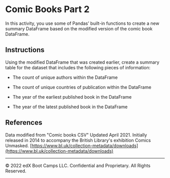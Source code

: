 # Comic Books Part 2

In this activity, you use some of Pandas’ built-in functions to create a new summary DataFrame based on the modified version of the comic book DataFrame.

## Instructions

Using the modified DataFrame that was created earlier, create a summary table for the dataset that includes the following pieces of information:

* The count of unique authors within the DataFrame

* The count of unique countries of publication within the DataFrame

* The year of the earliest published book in the DataFrame

* The year of the latest published book in the DataFrame

## References

 Data modified from "Comic books CSV" Updated April 2021. Initially released in 2014 to accompany the British Library's exhibition Comics Unmasked. [https://www.bl.uk/collection-metadata/downloads](https://www.bl.uk/collection-metadata/downloads)

---
© 2022 edX Boot Camps LLC. Confidential and Proprietary. All Rights Reserved.
